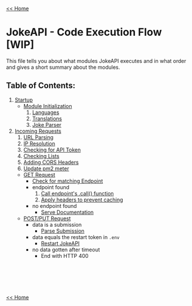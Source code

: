 [<< Home](./index.md#readme)
# JokeAPI - Code Execution Flow [WIP]
This file tells you about what modules JokeAPI executes and in what order and gives a short summary about the modules.

## Table of Contents:
1. [Startup](#startup)
    - [Module Initialization](#module-initialization)
        1. [Languages](#languages-module-initialization)
        2. [Translations](#translations-module-initialization)
        3. [Joke Parser](#joke-parser-module-initialization)
2. [Incoming Requests](#incoming-requests)
    1. [URL Parsing](#url-parsing)
    2. [IP Resolution](#ip-resolution)
    3. [Checking for API Token](#checking-for-api-token)
    4. [Checking Lists](#checking-lists)
    5. [Adding CORS Headers](#adding-cors-headers)
    6. [Update pm2 meter](#update-pm2-meter)
    - [GET Request](#get-request)
        - [Check for matching Endpoint](#check-for-matching-endpoint)
        - endpoint found
            1. [Call endpoint's .call() function](#call-endpoint)
            2. [Apply headers to prevent caching](#add-anti-caching-headers)
        - no endpoint found
            - [Serve Documentation](#serve-documentation)
    - [POST/PUT Request](#post-put-request)
        - data is a submission
            - [Parse Submission](#parse-submission)
        - data equals the restart token in `.env`
            - [Restart JokeAPI](#restart-jokeapi)
        - no data gotten after timeout
            - End with HTTP 400



<br><br><br><br>

[<< Home](./index.md#readme)
